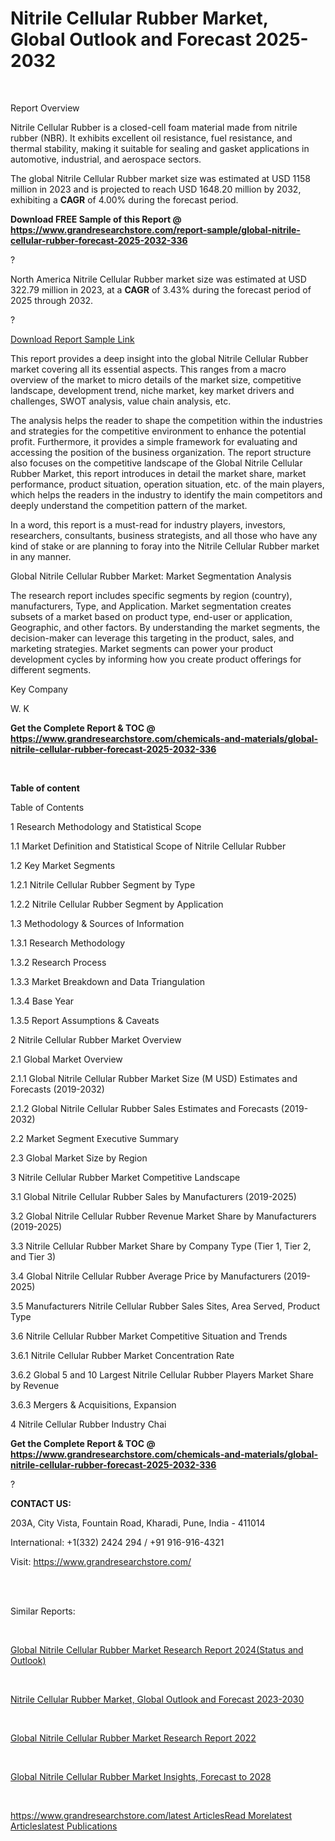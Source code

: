 <h1>Nitrile Cellular Rubber Market, Global Outlook and Forecast 2025-2032</h1><br/><p>Report Overview</p>
 
 
 
 <p>Nitrile Cellular Rubber is a closed-cell foam material made from nitrile rubber (NBR). It exhibits excellent oil resistance, fuel resistance, and thermal stability, making it suitable for sealing and gasket applications in automotive, industrial, and aerospace sectors.</p>
 
 
 
 <p>The global Nitrile Cellular Rubber market size was estimated at USD 1158 million in 2023 and is projected to reach USD 1648.20 million by 2032, exhibiting a <strong>CAGR</strong> of 4.00% during the forecast period.</p>
 
 
 
 <div><b>Download FREE Sample of this Report @ <a href="https://www.grandresearchstore.com/report-sample/global-nitrile-cellular-rubber-forecast-2025-2032-336">https://www.grandresearchstore.com/report-sample/global-nitrile-cellular-rubber-forecast-2025-2032-336</a></b></div>
 
 
 
 <p>? </p>
 
 
 
 <p>North America Nitrile Cellular Rubber market size was estimated at USD 322.79 million in 2023, at a <strong>CAGR</strong> of 3.43% during the forecast period of 2025 through 2032.</p>
 
 
 
 <p>? </p>
 
 
 
 <p><a href="https://www.grandresearchstore.com/mr-admin/report-sample/global-nitrile-cellular-rubber-forecast-2025-2032-336">Download Report Sample Link</a></p>
 
 
 
 <p>This report provides a deep insight into the global Nitrile Cellular Rubber market covering all its essential aspects. This ranges from a macro overview of the market to micro details of the market size, competitive landscape, development trend, niche market, key market drivers and challenges, SWOT analysis, value chain analysis, etc.</p>
 
 
 
 <p>The analysis helps the reader to shape the competition within the industries and strategies for the competitive environment to enhance the potential profit. Furthermore, it provides a simple framework for evaluating and accessing the position of the business organization. The report structure also focuses on the competitive landscape of the Global Nitrile Cellular Rubber Market, this report introduces in detail the market share, market performance, product situation, operation situation, etc. of the main players, which helps the readers in the industry to identify the main competitors and deeply understand the competition pattern of the market.</p>
 
 
 
 <p>In a word, this report is a must-read for industry players, investors, researchers, consultants, business strategists, and all those who have any kind of stake or are planning to foray into the Nitrile Cellular Rubber market in any manner.</p>
 
 
 
 <p>Global Nitrile Cellular Rubber Market: Market Segmentation Analysis</p>
 
 
 
 <p>The research report includes specific segments by region (country), manufacturers, Type, and Application. Market segmentation creates subsets of a market based on product type, end-user or application, Geographic, and other factors. By understanding the market segments, the decision-maker can leverage this targeting in the product, sales, and marketing strategies. Market segments can power your product development cycles by informing how you create product offerings for different segments.</p>
 
 
 
 <p>Key Company</p>
 
 
 
 <p>W. K</p>
 
 
 
 <div><b>Get the Complete Report & TOC @ <a href="https://www.grandresearchstore.com/chemicals-and-materials/global-nitrile-cellular-rubber-forecast-2025-2032-336">https://www.grandresearchstore.com/chemicals-and-materials/global-nitrile-cellular-rubber-forecast-2025-2032-336</a></b></div>
 
 
 
 <p><br />
 
 <b>Table of content</b></p>
 
 
 
 <p>Table of Contents<br />
 
 1 Research Methodology and Statistical Scope<br />
 
 1.1 Market Definition and Statistical Scope of Nitrile Cellular Rubber<br />
 
 1.2 Key Market Segments<br />
 
 1.2.1 Nitrile Cellular Rubber Segment by Type<br />
 
 1.2.2 Nitrile Cellular Rubber Segment by Application<br />
 
 1.3 Methodology & Sources of Information<br />
 
 1.3.1 Research Methodology<br />
 
 1.3.2 Research Process<br />
 
 1.3.3 Market Breakdown and Data Triangulation<br />
 
 1.3.4 Base Year<br />
 
 1.3.5 Report Assumptions & Caveats<br />
 
 2 Nitrile Cellular Rubber Market Overview<br />
 
 2.1 Global Market Overview<br />
 
 2.1.1 Global Nitrile Cellular Rubber Market Size (M USD) Estimates and Forecasts (2019-2032)<br />
 
 2.1.2 Global Nitrile Cellular Rubber Sales Estimates and Forecasts (2019-2032)<br />
 
 2.2 Market Segment Executive Summary<br />
 
 2.3 Global Market Size by Region<br />
 
 3 Nitrile Cellular Rubber Market Competitive Landscape<br />
 
 3.1 Global Nitrile Cellular Rubber Sales by Manufacturers (2019-2025)<br />
 
 3.2 Global Nitrile Cellular Rubber Revenue Market Share by Manufacturers (2019-2025)<br />
 
 3.3 Nitrile Cellular Rubber Market Share by Company Type (Tier 1, Tier 2, and Tier 3)<br />
 
 3.4 Global Nitrile Cellular Rubber Average Price by Manufacturers (2019-2025)<br />
 
 3.5 Manufacturers Nitrile Cellular Rubber Sales Sites, Area Served, Product Type<br />
 
 3.6 Nitrile Cellular Rubber Market Competitive Situation and Trends<br />
 
 3.6.1 Nitrile Cellular Rubber Market Concentration Rate<br />
 
 3.6.2 Global 5 and 10 Largest Nitrile Cellular Rubber Players Market Share by Revenue<br />
 
 3.6.3 Mergers & Acquisitions, Expansion<br />
 
 4 Nitrile Cellular Rubber Industry Chai</p>
 
 
 
 <div><b>Get the Complete Report & TOC @ <a href="https://www.grandresearchstore.com/chemicals-and-materials/global-nitrile-cellular-rubber-forecast-2025-2032-336">https://www.grandresearchstore.com/chemicals-and-materials/global-nitrile-cellular-rubber-forecast-2025-2032-336</a></b></div>
 
 
 
 <p>? </p>
 
 
 
 <p><b>CONTACT US:</b><br />
 
 203A, City Vista, Fountain Road, Kharadi, Pune, India - 411014<br />
 
 International: +1(332) 2424 294 / +91 916-916-4321<br />
 
 Visit: <a href="https://www.grandresearchstore.com/">https://www.grandresearchstore.com/</a><br />
 
 <br />
 
 <br />
 
 Similar Reports:<br />
 
 <br />
 
 <a href="https://www.grandresearchstore.com/chemicals-and-materials/global-nitrile-cellular-rubber-2024-63">Global Nitrile Cellular Rubber Market Research Report 2024(Status and Outlook)</a><br />
 
 <br />
 
 <a href="https://www.grandresearchstore.com/chemicals-and-materials/global-nitrile-cellular-rubber-forecast-2023-2030-255">Nitrile Cellular Rubber Market, Global Outlook and Forecast 2023-2030</a><br />
 
 <br />
 
 <a href="https://www.grandresearchstore.com/chemicals-and-materials/global-nitrile-cellular-rubber-2022-967">Global Nitrile Cellular Rubber Market Research Report 2022</a><br />
 
 <br />
 
 <a href="https://www.grandresearchstore.com/chemicals-and-materials/global-nitrile-cellular-rubber-2028-521">Global Nitrile Cellular Rubber Market Insights, Forecast to 2028</a><br />
 
 <br />
 
 <a href="https://gyeongbokgung.com">https://www.grandresearchstore.com/</a><a href="https://hallyeomaritime.com">latest Articles</a><a href="https://jingwansa.com">Read More</a><a href="https://nguoiviet.jp/">latest Articles</a><a href="https://www.intelmarketresearch.com/">latest Publications</a></p>